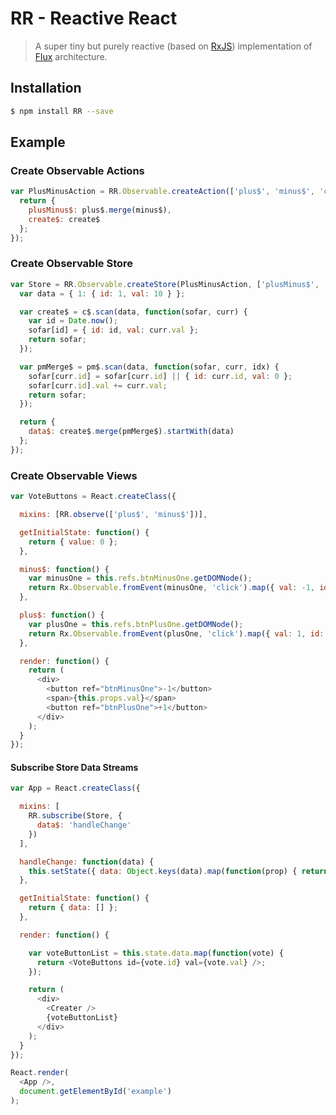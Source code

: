 RR - Reactive React
===================

> A super tiny but purely reactive (based on [RxJS](https://github.com/Reactive-Extensions/RxJS)) implementation of [Flux](http://facebook.github.io/flux/) architecture.

## Installation

```bash
$ npm install RR --save
```

## Example

### Create Observable Actions

```js
var PlusMinusAction = RR.Observable.createAction(['plus$', 'minus$', 'create$'], function(plus$, minus$, create$) {
  return {
    plusMinus$: plus$.merge(minus$),
    create$: create$
  };
});
```

### Create Observable Store

```js
var Store = RR.Observable.createStore(PlusMinusAction, ['plusMinus$', 'create$'], function(pm$, c$) {
  var data = { 1: { id: 1, val: 10 } };

  var create$ = c$.scan(data, function(sofar, curr) {
    var id = Date.now();
    sofar[id] = { id: id, val: curr.val };
    return sofar;
  });

  var pmMerge$ = pm$.scan(data, function(sofar, curr, idx) {
    sofar[curr.id] = sofar[curr.id] || { id: curr.id, val: 0 };
    sofar[curr.id].val += curr.val;
    return sofar;
  });

  return {
    data$: create$.merge(pmMerge$).startWith(data)
  };
});
```

### Create Observable Views

```js
var VoteButtons = React.createClass({

  mixins: [RR.observe(['plus$', 'minus$'])],

  getInitialState: function() {
    return { value: 0 };
  },

  minus$: function() {
    var minusOne = this.refs.btnMinusOne.getDOMNode();
    return Rx.Observable.fromEvent(minusOne, 'click').map({ val: -1, id: this.props.id });
  },

  plus$: function() {
    var plusOne = this.refs.btnPlusOne.getDOMNode();
    return Rx.Observable.fromEvent(plusOne, 'click').map({ val: 1, id: this.props.id });
  },

  render: function() {
    return (
      <div>
        <button ref="btnMinusOne">-1</button>
        <span>{this.props.val}</span>
        <button ref="btnPlusOne">+1</button>
      </div>
    );
  }
});
```

#### Subscribe Store Data Streams

```js
var App = React.createClass({

  mixins: [
    RR.subscribe(Store, {
      data$: 'handleChange'
    })
  ],

  handleChange: function(data) {
    this.setState({ data: Object.keys(data).map(function(prop) { return data[prop];  }) });
  },

  getInitialState: function() {
    return { data: [] };
  },

  render: function() {

    var voteButtonList = this.state.data.map(function(vote) {
      return <VoteButtons id={vote.id} val={vote.val} />;
    });

    return (
      <div>
        <Creater />
        {voteButtonList}
      </div>
    );
  }
});

React.render(
  <App />,
  document.getElementById('example')
);
```
